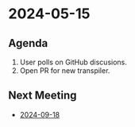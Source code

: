 # 2024-05-15

## Agenda

1. User polls on GitHub discusions.
2. Open PR for new transpiler.

## Next Meeting

- [2024-09-18](2024-09-18.md)
